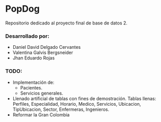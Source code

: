 # PopDog
Repositorio dedicado al proyecto final de base de datos 2. 

### Desarrollado por:
- Daniel David Delgado Cervantes
- Valentina Galvis Bergsneider
- Jhan Eduardo Rojas

### TODO:

- Implementación de:
    - Pacientes.
    - Servicios generales.
- Llenado artificial de tablas con fines de demostración. 
    Tablas llenas: Perfiles, Especialidad, Horario, Medico, Servicios, Ubicacion, TipUbicacion, Sector, Enfermeras, Ingenieros.
- Reformar la Gran Colombia

